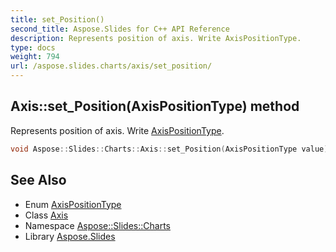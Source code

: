 ```yaml
---
title: set_Position()
second_title: Aspose.Slides for C++ API Reference
description: Represents position of axis. Write AxisPositionType.
type: docs
weight: 794
url: /aspose.slides.charts/axis/set_position/
---
```

## Axis::set_Position(AxisPositionType) method


Represents position of axis. Write [AxisPositionType](../../axispositiontype/).

```cpp
void Aspose::Slides::Charts::Axis::set_Position(AxisPositionType value) override
```

## See Also

* Enum [AxisPositionType](../../axispositiontype/)
* Class [Axis](../)
* Namespace [Aspose::Slides::Charts](../../)
* Library [Aspose.Slides](../../../)